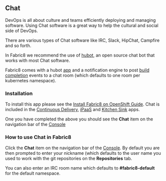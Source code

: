 ## Chat

DevOps is all about culture and teams efficiently deploying and managing software. Using Chat software is a great way to help the cultural and social side of DevOps.

There are various types of Chat software like IRC, Slack, HipChat, Campfire and so forth.

In Fabric8 we recommend the use of [hubot](https://hubot.github.com/), an open source chat bot that works with most Chat software.

Fabric8 comes with a hubot [app](apps.html) and a notification engine to post [build completion](builds.html) events to a chat room (which defaults to one room per kubernetes namespace).

### Installation
 
To install this app please see the [Install Fabric8 on OpenShift Guide](fabric8OnOpenShift.html). Chat is included in the [Continuous Delivery](cdelivery.html), [iPaaS](ipaas.html) and [Kitchen Sink](fabric8OnOpenShift.html#kitchen-sink) apps.    

One you have completed the above you should see the **Chat** item on the navigation bar of the [Console](console.html)

### How to use Chat in Fabric8

Click the **Chat** item on the navigation bar of the [Console](console.html). By default you are then prompted to enter your nickname (which defaults to the user name you used to work with the git repositories on the **Repositories** tab.

You can also enter an IRC room name which defaults to **#fabric8-default** for the default namespace.
